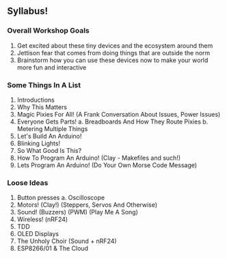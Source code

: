 ## Syllabus!

### Overall Workshop Goals
1. Get excited about these tiny devices and the ecosystem around them
2. Jettison fear that comes from doing things that are outside the norm
3. Brainstorm how you can use these devices now to make your world more fun and interactive


### Some Things In A List
1. Introductions
2. Why This Matters
3. Magic Pixies For All!  (A Frank Conversation About Issues, Power Issues)
4. Everyone Gets Parts!
  a. Breadboards And How They Route Pixies
  b. Metering Multiple Things
5. Let's Build An Arduino!
6. Blinking Lights!
7. So What Good Is This?
8. How To Program An Arduino!  (Clay - Makefiles and such!)
9. Lets Program An Arduino!  (Do Your Own Morse Code Message)


### Loose Ideas
1. Button presses
 a. Oscilloscope
2. Motors!  (Clay!)  (Steppers, Servos And Otherwise)
3. Sound!  (Buzzers)  (PWM)  (Play Me A Song)
4. Wireless!  (nRF24)
5. TDD
6. OLED Displays
7. The Unholy Choir (Sound + nRF24)
8. ESP8266/01 & The Cloud
